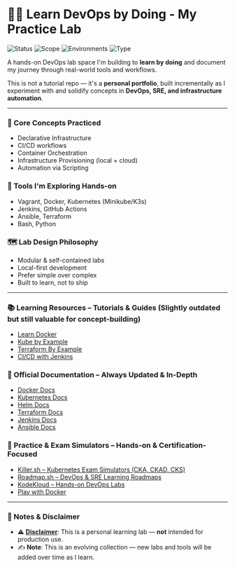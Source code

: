 # 👨‍💻 Learn DevOps by Doing - My Practice Lab

![Status](https://img.shields.io/badge/Status-Active-brightgreen?style=for-the-badge)
![Scope](https://img.shields.io/badge/Scope-Learning-orange?style=for-the-badge)
![Environments](https://img.shields.io/badge/Environments-Local%2FCloud-blue?style=for-the-badge)
![Type](https://img.shields.io/badge/Type-Portfolio-blueviolet?style=for-the-badge)


A hands-on DevOps lab space I'm building to **learn by doing** and document my journey through real-world tools and workflows.

This is not a tutorial repo — it's a **personal portfolio**, built incrementally as I experiment with and solidify concepts in **DevOps, SRE, and infrastructure automation**.


---

### 🧠 Core Concepts Practiced
- Declarative Infrastructure
- CI/CD workflows
- Container Orchestration
- Infrastructure Provisioning (local + cloud)
- Automation via Scripting


### 🧰 Tools I'm Exploring Hands-on
- Vagrant, Docker, Kubernetes (Minikube/K3s)
- Jenkins, GitHub Actions
- Ansible, Terraform
- Bash, Python


### 🗺️ Lab Design Philosophy
- Modular & self-contained labs
- Local-first development
- Prefer simple over complex
- Built to learn, not to ship

---

### 📚 Learning Resources – Tutorials & Guides (Slightly outdated but still valuable for concept-building)

- [Learn Docker](https://docker-curriculum.com/)
- [Kube by Example](https://kubebyexample.com/)
- [Terraform By Example](https://www.terraformbyexample.com/)
- [CI/CD with Jenkins](https://devopscube.com/jenkins-2-tutorials-getting-started-guide/)


### 📄 Official Documentation – Always Updated & In-Depth

- [Docker Docs](https://docs.docker.com/)
- [Kubernetes Docs](https://kubernetes.io/docs/)
- [Helm Docs](https://helm.sh/docs/)
- [Terraform Docs](https://developer.hashicorp.com/terraform/docs)
- [Jenkins Docs](https://www.jenkins.io/doc/)
- [Ansible Docs](https://docs.ansible.com/)


### 🧪 Practice & Exam Simulators – Hands-on & Certification-Focused

- [Killer.sh – Kubernetes Exam Simulators (CKA, CKAD, CKS)](https://killer.sh/)
- [Roadmap.sh – DevOps & SRE Learning Roadmaps](https://roadmap.sh/)
- [KodeKloud – Hands-on DevOps Labs](https://kodekloud.com)
- [Play with Docker](https://labs.play-with-docker.com/)


---

### 🧾 Notes & Disclaimer

- ⚠️ **[Disclaimer](DISCLAIMER.md)**: This is a personal learning lab — **not** intended for production use.  
- ✍️ **Note**: This is an evolving collection — new labs and tools will be added over time as I learn.
